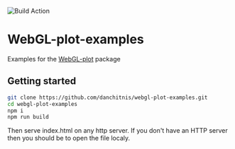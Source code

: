 ![Build Action](https://github.com/danchitnis/webgl-plot-examples/workflows/Build/badge.svg "")

# WebGL-plot-examples
Examples for the [WebGL-plot](https://github.com/danchitnis/webgl-plot) package

## Getting started
```bash
git clone https://github.com/danchitnis/webgl-plot-examples.git
cd webgl-plot-examples
npm i
npm run build
```
Then serve index.html on any http server. If you don't have an HTTP server then you should be to open the file localy.
